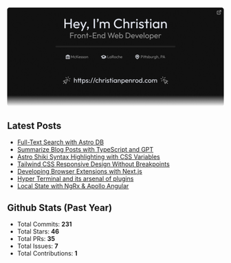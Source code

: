 <p align="center">
  <a href="https://christianpenrod.com">
    <img
      src="assets/banner.png"
      alt="Hey, I'm Christian. Front-End Web Developer (https://christianpenrod.com)."
      title="Hey, I'm Christian. Front-End Web Developer (https://christianpenrod.com)."
    />
  </a>
</p>

<h2>Latest Posts</h2>

<ul>
  
  <li><a href="https://christianpenrod.com/blog/full-text-search-with-astro-db">Full-Text Search with Astro DB</a></li>
  
  <li><a href="https://christianpenrod.com/blog/summarize-blog-posts-with-typescript-and-gpt">Summarize Blog Posts with TypeScript and GPT</a></li>
  
  <li><a href="https://christianpenrod.com/blog/astro-shiki-syntax-highlighting-with-css-variables">Astro Shiki Syntax Highlighting with CSS Variables</a></li>
  
  <li><a href="https://christianpenrod.com/blog/tailwindcss-responsive-design-without-breakpoints">Tailwind CSS Responsive Design Without Breakpoints</a></li>
  
  <li><a href="https://christianpenrod.com/blog/developing-browser-extensions-with-nextjs">Developing Browser Extensions with Next.js</a></li>
  
  <li><a href="https://christianpenrod.com/blog/hyper-terminal-and-its-arsenal-of-plugins">Hyper Terminal and its arsenal of plugins</a></li>
  
  <li><a href="https://christianpenrod.com/blog/local-state-with-ngrx-and-apollo-angular">Local State with NgRx &amp; Apollo Angular</a></li>
  
</ul>

<h2>Github Stats (Past Year)</h2>

<ul>
  <li>Total Commits: <strong>231</strong></li>
  <li>Total Stars: <strong>46</strong></li>
  <li>Total PRs: <strong>35</strong></li>
  <li>Total Issues: <strong>7</strong></li>
  <li>Total Contributions: <strong>1</strong></li>
</ul>
